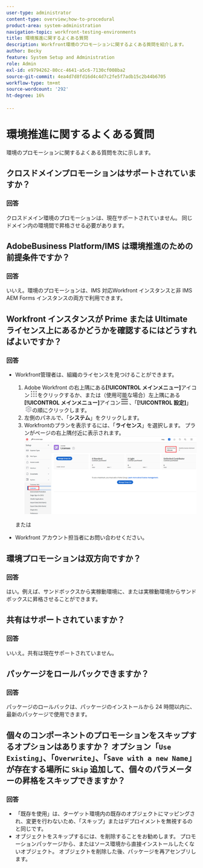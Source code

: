 ```yaml
---
user-type: administrator
content-type: overview;how-to-procedural
product-area: system-administration
navigation-topic: workfront-testing-environments
title: 環境推進に関するよくある質問
description: Workfront環境のプロモーションに関するよくある質問を紹介します。
author: Becky
feature: System Setup and Administration
role: Admin
exl-id: e9794262-80cc-4641-a5c6-7130cf008ba2
source-git-commit: 4ea4d7d8fd16d4c4d7c2fe5f7adb15c2b44b6705
workflow-type: tm+mt
source-wordcount: '292'
ht-degree: 16%

---
```


# 環境推進に関するよくある質問

環境のプロモーションに関するよくある質問を次に示します。

## クロスドメインプロモーションはサポートされていますか？

### 回答

クロスドメイン環境のプロモーションは、現在サポートされていません。 同じドメイン内の環境間で昇格させる必要があります。

## AdobeBusiness Platform/IMS は環境推進のための前提条件ですか？

### 回答

いいえ。環境のプロモーションは、IMS 対応Workfront インスタンスと非 IMS AEM Forms インスタンスの両方で利用できます。

## Workfront インスタンスが Prime または Ultimate ライセンス上にあるかどうかを確認するにはどうすればよいですか？

### 回答

* Workfront管理者は、組織のライセンスを見つけることができます。

   1. Adobe Workfront の右上隅にある&#x200B;**[!UICONTROL メインメニュー]**&#x200B;アイコン![メインメニュー](/help/_includes/assets/main-menu-icon.png)をクリックするか、または（使用可能な場合）左上隅にある&#x200B;**[!UICONTROL メインメニュー]**&#x200B;アイコン![メインメニュー](/help/_includes/assets/main-menu-icon-left-nav.png)、「**[!UICONTROL 設定]**」![設定アイコン](/help/_includes/assets/gear-icon-setup.png)の順にクリックします。
   1. 左側のパネルで、「**システム**」をクリックします。
   1. Workfrontのプランを表示するには、「**ライセンス**」を選択します。
プランがページの右上隅付近に表示されます。
      ![](assets/locate-plan.png)

  または
* Workfront アカウント担当者にお問い合わせください。

## 環境プロモーションは双方向ですか？

### 回答

はい。例えば、サンドボックスから実稼動環境に、または実稼動環境からサンドボックスに昇格させることができます。

## 共有はサポートされていますか？

### 回答

いいえ。共有は現在サポートされていません。

## パッケージをロールバックできますか？

### 回答

パッケージのロールバックは、パッケージのインストールから 24 時間以内に、最新のパッケージで使用できます。

## 個々のコンポーネントのプロモーションをスキップするオプションはありますか？ オプション「`Use Existing`」、「`Overwrite`」、「`Save with a new Name`」が存在する場所に `Skip` 追加して、個々のパラメーターの昇格をスキップできますか？

### 回答


* 「既存を使用」は、ターゲット環境内の既存のオブジェクトにマッピングされ、変更を行わないため、「スキップ」またはデプロイメントを無視するのと同じです。
* オブジェクトをスキップするには、を削除することをお勧めします。
プロモーションパッケージから、またはソース環境から直接インストールしたくないオブジェクト。 オブジェクトを削除した後、パッケージを再アセンブリします。
